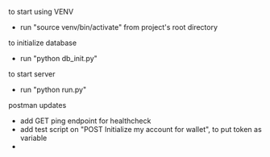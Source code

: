 
to start using VENV
- run "source venv/bin/activate" from project's root directory

to initialize database
- run "python db_init.py"

to start server
<!-- - run "flask --app app run"  -->
- run "python run.py"


postman updates
- add GET ping endpoint for healthcheck
- add test script on "POST Initialize my account for wallet", to put token as variable
- 
